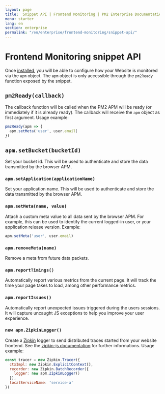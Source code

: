 ```yaml
---
layout: page
title:  Snippet API | Frontend Monitoring | PM2 Enterprise Documentation
menu: starter
lang: en
section: enterprise
permalink: "/en/enterprise/frontend-monitoring/snippet-api/"
---
```


# Frontend Monitoring snippet API

Once [installed](../install/), you will be able to configure how your Website is monitored via the
`apm` object.  The `apm` object is only accessible through the `pm2Ready` function exposed by the
snippet.

## `pm2Ready(callback)`

The callback function will be called when the PM2 APM will be ready (or immediately if it is already
ready).  The callback will receive the `apm` object as first argument.  Usage example:
```js
pm2Ready(apm => {
  apm.setMeta('user', user.email)
})
```

## `apm.setBucket(bucketId)`

Set your bucket id.  This will be used to authenticate and store the data transmitted by the browser
APM.

### `apm.setApplication(applicationName)`

Set your application name.  This will be used to authenticate and store the data transmitted by the
browser APM.

### `apm.setMeta(name, value)`

Attach a custom meta value to all data sent by the browser APM.  For example, this can be used to
identify the current logged-in user, or your application release version.  Example:

```js
apm.setMeta('user', user.email)
```

### `apm.removeMeta(name)`

Remove a meta from future data packets.

### `apm.reportTimings()`

Automatically report various metrics from the current page.  It will track the time your page takes
to load, among other performance metrics.

### `apm.reportIssues()`

Automatically report unexpected issues triggered during the users sessions.  It will capture
uncaught JS exceptions to help you improve your user experience.

### `new apm.ZipkinLogger()`

Create a [Zipkin](https://zipkin.io/) logger to send distributed traces started from your website
frontend.  See the [zipkin-js
documentation](https://github.com/openzipkin/zipkin-js/blob/master/README.md) for further
informations.  Usage example:

```js
const tracer = new Zipkin.Tracer({
  ctxImpl: new Zipkin.ExplicitContext(),
  recorder: new Zipkin.BatchRecorder({
    logger: new apm.ZipkinLogger()
  }),
  localServiceName: 'service-a'
})
```
